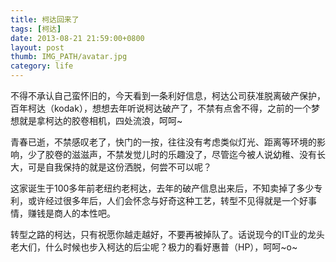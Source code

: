 ```yaml
---
title: 柯达回来了
tags: [柯达]
date: 2013-08-21 21:59:00+0800
layout: post
thumb: IMG_PATH/avatar.jpg
category: life
---
```


不得不承认自己蛮怀旧的，今天看到一条利好信息，柯达公司获准脱离破产保护，百年柯达（kodak），想想去年听说柯达破产了，不禁有点舍不得，之前的一个梦想就是拿柯达的胶卷相机，四处流浪，呵呵~

青春已逝，不禁感叹老了，快门的一按，往往没有考虑类似灯光、距离等环境的影响，少了胶卷的滋滋声，不禁发觉儿时的乐趣没了，尽管迄今被人说幼稚、没有长大，可是自我保持的就是这份洒脱，何尝不可以呢？

这家诞生于100多年前老纽约老柯达，去年的破产信息出来后，不知卖掉了多少专利，或许经过很多年后，人们会怀念与好奇这种工艺，转型不见得就是一个好事情，赚钱是商人的本性吧。

转型之路的柯达，只有祝愿你越走越好，不要再被掉队了。话说现今的IT业的龙头老大们，什么时候也步入柯达的后尘呢？极力的看好惠普（HP），呵呵~o~
